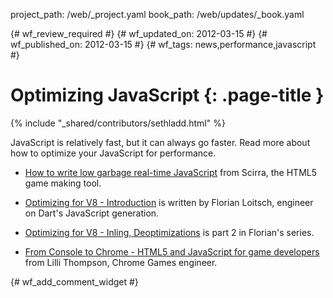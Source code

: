 project_path: /web/_project.yaml
book_path: /web/updates/_book.yaml

{# wf_review_required #}
{# wf_updated_on: 2012-03-15 #}
{# wf_published_on: 2012-03-15 #}
{# wf_tags: news,performance,javascript #}

# Optimizing JavaScript {: .page-title }

{% include "_shared/contributors/sethladd.html" %}


JavaScript is relatively fast, but it can always go faster. Read more about how to optimize your JavaScript for performance.

* [How to write low garbage real-time JavaScript](http://www.scirra.com/blog/76/how-to-write-low-garbage-real-time-javascript) from Scirra, the HTML5 game making tool.

* [Optimizing for V8 - Introduction](http://floitsch.blogspot.com/2012/03/optimizing-for-v8-introduction.html) is written by Florian Loitsch, engineer on Dart's JavaScript generation.

* [Optimizing for V8 - Inling, Deoptimizations](http://floitsch.blogspot.com/2012/03/optimizing-for-v8-inlining.html) is part 2 in Florian's series.

* [From Console to Chrome - HTML5 and JavaScript for game developers](http://www.youtube.com/watch?v=XAqIpGU8ZZk) from Lilli Thompson, Chrome Games engineer.


{# wf_add_comment_widget #}
